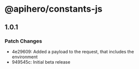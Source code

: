 # @apihero/constants-js

## 1.0.1

### Patch Changes

- 4e29609: Added a payload to the request, that includes the environment
- 949545c: Initial beta release
